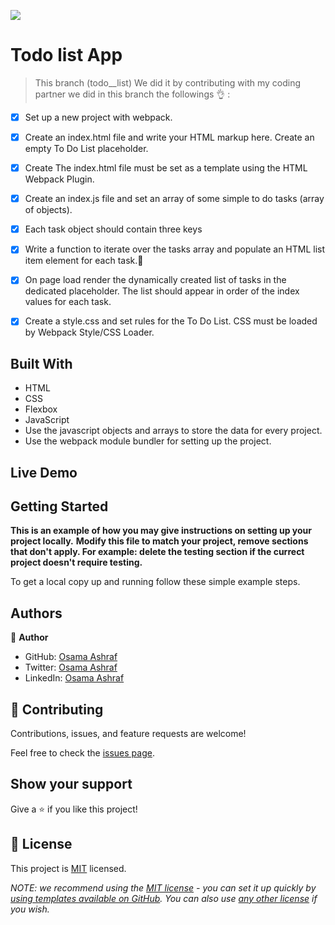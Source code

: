 ![](https://img.shields.io/badge/Microverse-blueviolet)

# Todo list App


> This branch (todo__list) We did it by contributing with my coding partner we did in this branch the followings 👌 :
- [x] Set up a new project with webpack.
- [x] Create an index.html file and write your HTML markup here. Create an empty To Do List placeholder.
- [x] Create The index.html file must be set as a template using the HTML Webpack Plugin.
- [x] Create an index.js file and set an array of some simple to do tasks (array of objects).
- [x]  Each task object should contain three keys
- [x] Write a function to iterate over the tasks array and populate an HTML list item element for each task.💯
- [x] On page load render the dynamically created list of tasks in the dedicated placeholder. The list should appear in order of the index values for each task.
- [x] Create a style.css and set rules for the To Do List. CSS must be loaded by Webpack Style/CSS Loader.



## Built With

- HTML
- CSS
- Flexbox
- JavaScript
- Use the javascript objects and arrays to store the data for every project.
- Use the webpack module bundler for setting up the project.





## Live Demo




## Getting Started

**This is an example of how you may give instructions on setting up your project locally.**
**Modify this file to match your project, remove sections that don't apply. For example: delete the testing section if the currect project doesn't require testing.**


To get a local copy up and running follow these simple example steps.



## Authors

👤 **Author**

- GitHub: [Osama Ashraf](https://github.com/osamaashraf6)
- Twitter: [Osama Ashraf](https://twitter.com/OsamaAshraf578?t=l75KjrhQgK4h-vSPfgk1gA&s=08)
- LinkedIn: [Osama Ashraf](https://www.linkedin.com/in/osama-salem-2a046b203)



## 🤝 Contributing

Contributions, issues, and feature requests are welcome!


Feel free to check the [issues page](../../issues/).

## Show your support

Give a ⭐️ if you like this project!



## 📝 License

This project is [MIT](./LICENSE) licensed.

_NOTE: we recommend using the [MIT license](https://choosealicense.com/licenses/mit/) - you can set it up quickly by [using templates available on GitHub](https://docs.github.com/en/communities/setting-up-your-project-for-healthy-contributions/adding-a-license-to-a-repository). You can also use [any other license](https://choosealicense.com/licenses/) if you wish._
